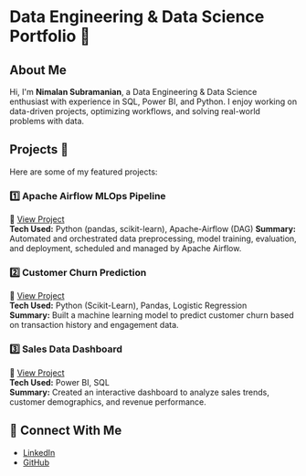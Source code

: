 # Data Engineering & Data Science Portfolio 🚀

## About Me
Hi, I'm **Nimalan Subramanian**, a Data Engineering & Data Science enthusiast with experience in SQL, Power BI, and Python. I enjoy working on data-driven projects, optimizing workflows, and solving real-world problems with data.

## Projects 📂
Here are some of my featured projects:

### **1️⃣ Apache Airflow MLOps Pipeline**
🔗 [View Project](projects/AirflowMLOps/)  
**Tech Used:** Python (pandas, scikit-learn), Apache-Airflow (DAG)
**Summary:** Automated and orchestrated data preprocessing, model training, evaluation, and deployment, scheduled and managed by Apache Airflow.

### **2️⃣ Customer Churn Prediction**
🔗 [View Project](projects/customer-churn/)  
**Tech Used:** Python (Scikit-Learn), Pandas, Logistic Regression  
**Summary:** Built a machine learning model to predict customer churn based on transaction history and engagement data.

### **3️⃣ Sales Data Dashboard**
🔗 [View Project](projects/sales-dashboard/)  
**Tech Used:** Power BI, SQL  
**Summary:** Created an interactive dashboard to analyze sales trends, customer demographics, and revenue performance.

## 🔗 Connect With Me
- [LinkedIn](https://www.linkedin.com/in/nimalan-subramanian)  
- [GitHub](https://github.com/nimjsubs)  

